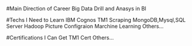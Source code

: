 #Main Direction of Career
	Big Data Drill and Anasys in BI

#Techs I Need to Learn
	IBM Cognos TM1
	Scraping
	MongoDB,Mysql,SQL Server
	Hadoop
	Picture Configraion
	Marchine Learning
	Others... 

#Certifications I Can Get
	TM1 Cert
	Others... 